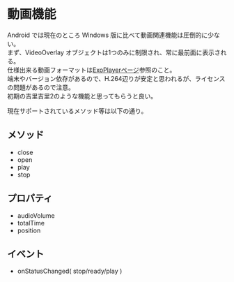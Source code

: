 # 動画機能

Android では現在のところ Windows 版に比べて動画関連機能は圧倒的に少ない。  
まず、VideoOverlay オブジェクトは1つのみに制限され、常に最前面に表示される。  
仕様出来る動画フォーマットは[ExoPlayerページ](https://google.github.io/ExoPlayer/supported-formats.html)参照のこと。  
端末やバージョン依存があるので、H.264辺りが安定と思われるが、ライセンスの問題があるので注意。  
初期の吉里吉里2のような機能と思ってもらうと良い。

現在サポートされているメソッド等は以下の通り。

## メソッド
* close
* open
* play
* stop

## プロパティ
* audioVolume
* totalTime
* position

## イベント
* onStatusChanged( stop/ready/play )

